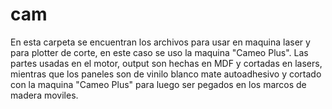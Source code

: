 # cam
En esta carpeta se encuentran los archivos para usar en maquina laser y para plotter de corte, en este caso se uso la maquina "Cameo Plus". Las partes usadas en el motor, output son hechas en MDF y cortadas en lasers, mientras que los paneles son de vinilo blanco mate autoadhesivo y cortado con la maquina "Cameo Plus" para luego ser pegados en los marcos de madera moviles.
